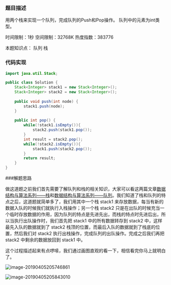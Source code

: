 ### 题目描述

用两个栈来实现一个队列，完成队列的Push和Pop操作。 队列中的元素为int类型。

时间限制：1秒 空间限制：32768K 热度指数：383776

本题知识点： 队列 栈

### 代码实现

```java
import java.util.Stack;

public class Solution {
    Stack<Integer> stack1 = new Stack<Integer>();
    Stack<Integer> stack2 = new Stack<Integer>();
    
    public void push(int node) {
        stack1.push(node);
    }
    
    public int pop() {
        while(!stack1.isEmpty()){
            stack2.push(stack1.pop());
        }
        int result = stack2.pop();
        while(!stack2.isEmpty()){
            stack1.push(stack2.pop());
        }
        return result;
    }
}
```

###解题思路

做这道题之前我们首先需要了解队列和栈的相关知识，大家可以看这两篇文章[数据结构与算法系列——栈](https://blog.csdn.net/qq_19470683/article/details/88372913)和[数据结构与算法系列——队列](https://blog.csdn.net/qq_19470683/article/details/88919495)。我们知道了栈和队列的特点之后，这道题就简单多了，我们用其中一个栈 stack1 来存放数据，每当有新的数据入队的时候我们就执行入栈操作；另一个栈 stack2 只是在出队的时候充当一个临时存放数据的作用，因为队列的特点是先进先出，而栈的特点时先进后出，所以当执行出队操作时，我们首先把 stack1 中的所有数据转存到 stack2 中，这样最先入队的数据就到了 stack2 栈顶的位置，而最后入队的数据就到了栈底的位置，然后我们对 stack2 执行出栈操作，完成队列的出队操作。完成之后我们再把 stack2 中剩余的数据放回到 stack1 中。

这个过程描述起来有点啰嗦，我们通过画图直观的看一下，相信看完你马上就明白了。

![image-20190405205746861](https://ws1.sinaimg.cn/large/006tNc79ly1g1s1zw17c6j30qs0ekab6.jpg)

![image-20190405205843010](https://ws3.sinaimg.cn/large/006tNc79ly1g1s20sxmnmj31di0eeac7.jpg)